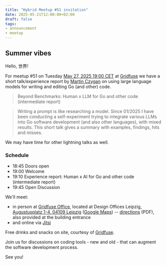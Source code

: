 ```yaml
---
title: "Hybrid Meetup #51 invitation"
date: 2025-05-21T12:00:00+02:00
draft: false
tags:
- announcement
- meetup
---
```


## Summer vibes

Hello, 世界!

For meetup #51 on Tuesday [May 27, 2025 19:00
CET](https://www.meetup.com/leipzig-golang/events/305626253) at
[Gridfuse](https://gridfuse.com) we have a short talk/experience report by
[Martin Czygan](https://www.linkedin.com/in/martin-czygan-58348842/) on using
large language models for writing and editing Go (and other) code.

> Beyond Benchmarks: Human x LLM for Go and other code (intermediate report)

> Writing a prompt is like researching a model. Since 01/2025 I have been
> conducting a self-experiment trying to integrate various LLMs into Go
> software development (and also other languages), with mixed results. This short
> talk gives a summary with examples, findings, hits and misses.

We may have time for other lightning talks as well.

### Schedule

* 18:45 Doors open
* 19:00 Welcome
* 19:10 Experience report: Human x AI for Go and other code (intermediate report)
* 19:45 Open Discussion

We'll meet:

* in person at [Gridfuse Office](https://maps.app.goo.gl/Jtcr78iQafZxUtWs6), located at Design Offices Leipzig, [Augustusplatz 1-4, 04109 Leipzig](https://www.openstreetmap.org/node/7230218702) ([Google Maps](https://maps.app.goo.gl/Jtcr78iQafZxUtWs6)) -- [directions](/downloads/Directions_Meetup_Gridfuse.pdf) (PDF), also provided at the building entrance
* and online via [Jitsi](https://meet.jit.si/LeipzigGophers51)

Free drinks and snacks on site, courtesy of [Gridfuse](https://gridfuse.com).

Join us for discussions on coding tools - new and old - that can augment the
software development process.

See you!


<!--

todo: outreach

-->
